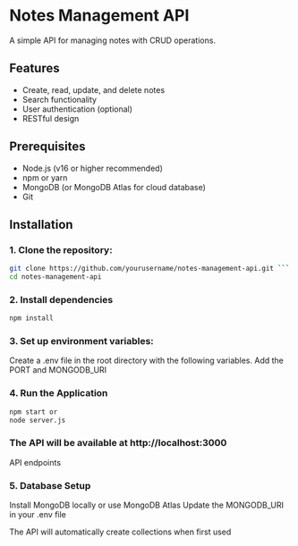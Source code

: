 # Notes Management API

A simple API for managing notes with CRUD operations.

## Features
- Create, read, update, and delete notes
- Search functionality
- User authentication (optional)
- RESTful design

## Prerequisites

- Node.js (v16 or higher recommended)
- npm or yarn
- MongoDB (or MongoDB Atlas for cloud database)
- Git

## Installation
### 1. Clone the repository:

``` bash
git clone https://github.com/yourusername/notes-management-api.git ```
cd notes-management-api
```

### 2. Install dependencies
```bash
npm install
```

### 3. Set up environment variables:
Create a .env file in the root directory with the following variables.
Add the PORT and MONGODB_URI

### 4. Run the Application
```bash
npm start or 
node server.js
```

### The API will be available at http://localhost:3000

API endpoints




### 5. Database Setup
Install MongoDB locally or use MongoDB Atlas
Update the MONGODB_URI in your .env file

The API will automatically create collections when first used
